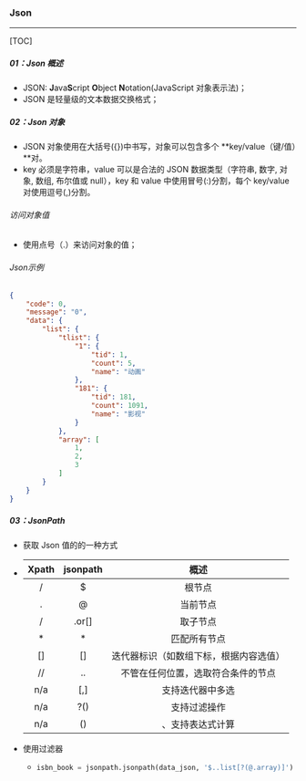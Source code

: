 ### Json

------

[TOC]

##### 01：Json 概述

- JSON: **J**ava**S**cript **O**bject **N**otation(JavaScript 对象表示法)；
- JSON 是轻量级的文本数据交换格式；

##### 02：Json 对象

- JSON 对象使用在大括号({})中书写，对象可以包含多个 **key/value（键/值）**对。
- key 必须是字符串，value 可以是合法的 JSON 数据类型（字符串, 数字, 对象, 数组, 布尔值或 null），key 和 value 中使用冒号(:)分割，每个 key/value 对使用逗号(,)分割。

###### 访问对象值

- 使用点号（.）来访问对象的值；

###### Json示例

```json
{
    "code": 0,
    "message": "0",
    "data": {
        "list": {
            "tlist": {
                "1": {
                    "tid": 1,
                    "count": 5,
                    "name": "动画"
                },
                "181": {
                    "tid": 181,
                    "count": 1091,
                    "name": "影视"
                }
            },
            "array": [
                1,
                2,
                3
            ]
        }
    }
}
```

##### 03：JsonPath

- 获取 Json 值的的一种方式

- | Xpath | jsonpath |                  概述                  |
  | :---: | :------: | :------------------------------------: |
  |   /   |    $     |                 根节点                 |
  |   .   |    @     |                当前节点                |
  |   /   |  .or[]   |                取子节点                |
  |   *   |    *     |              匹配所有节点              |
  |  []   |    []    | 迭代器标识（如数组下标，根据内容选值） |
  |  //   |    ..    |   不管在任何位置，选取符合条件的节点   |
  |  n/a  |   [,]    |            支持迭代器中多选            |
  |  n/a  |   ?()    |              支持过滤操作              |
  |  n/a  |    ()    |            、支持表达式计算            |

- 使用过滤器

  - ```python
    isbn_book = jsonpath.jsonpath(data_json, '$..list[?(@.array)]')
    ```